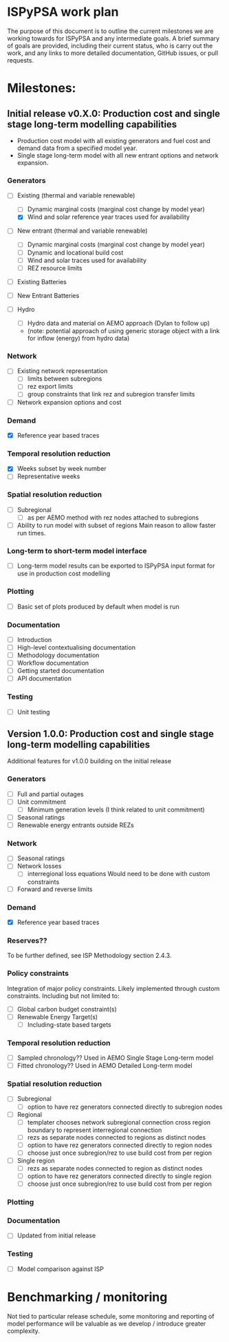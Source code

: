 # ISPyPSA work plan

The purpose of this document is to outline the current milestones we are working towards for ISPyPSA and any 
intermediate goals. A brief summary of goals are provided, including their current status, who is carry out the work,
and any links to more detailed documentation, GitHub issues, or pull requests.

# Milestones:

## Initial release v0.X.0: Production cost and single stage long-term modelling capabilities

- Production cost model with all existing generators and fuel cost and demand data from a specified model year.
- Single stage long-term model with all new entrant options and network expansion.

### Generators 

- [ ] Existing (thermal and variable renewable)
  - [ ] Dynamic marginal costs (marginal cost change by model year)
  - [x] Wind and solar reference year traces used for availability

- [ ] New entrant (thermal and variable renewable)
  - [ ] Dynamic marginal costs (marginal cost change by model year)
  - [ ] Dynamic and locational build cost
  - [ ] Wind and solar traces used for availability
  - [ ] REZ resource limits

- [ ] Existing Batteries

- [ ] New Entrant Batteries

- [ ] Hydro
  - [ ] Hydro data and material on AEMO approach (Dylan to follow up)
  - (note: potential approach of using generic storage object with a link for inflow (energy) from hydro data)

### Network

- [ ] Existing network representation
  - [ ] limits between subregions
  - [ ] rez export limits
  - [ ] group constraints that link rez and subregion transfer limits

- [ ] Network expansion options and cost

### Demand

- [x] Reference year based traces

### Temporal resolution reduction

- [x] Weeks subset by week number
- [ ] Representative weeks

### Spatial resolution reduction

- [ ] Subregional
  - [ ] as per AEMO method with rez nodes attached to subregions

- [ ] Ability to run model with subset of regions
  Main reason to allow faster run times.

### Long-term to short-term model interface

- [ ] Long-term model results can be exported to ISPyPSA input format for use in 
  production cost modelling

### Plotting

- [ ] Basic set of plots produced by default when model is run

### Documentation

- [ ] Introduction
- [ ] High-level contextualising documentation 
- [ ] Methodology documentation
- [ ] Workflow documentation
- [ ] Getting started documentation
- [ ] API documentation

### Testing

- [ ] Unit testing

## Version 1.0.0: Production cost and single stage long-term modelling capabilities

Additional features for v1.0.0 building on the initial release

### Generators 

- [ ] Full and partial outages
- [ ] Unit commitment 
  - [ ] Minimum generation levels (I think related to unit commitment)
- [ ] Seasonal ratings
- [ ] Renewable energy entrants outside REZs

### Network

- [ ] Seasonal ratings 
- [ ] Network losses
  - [ ] interregional loss equations
    Would need to be done with custom constraints 
- [ ] Forward and reverse limits

### Demand

- [x] Reference year based traces

### Reserves??

To be further defined, see ISP Methodology section 2.4.3.

### Policy constraints

Integration of major policy constraints. Likely implemented through custom constraints. Including but not limited to:
- [ ] Global carbon budget constraint(s)
- [ ] Renewable Energy Target(s)
  - [ ] Including-state based targets 

### Temporal resolution reduction

- [ ] Sampled chronology??
  Used in AEMO Single Stage Long-term model
- [ ] Fitted chronology??
  Used in AEMO Detailed Long-term model

### Spatial resolution reduction

- [ ] Subregional
  - [ ] option to have rez generators connected directly to subregion nodes
  
- [ ] Regional 
  - [ ] templater chooses network subregional connection cross region boundary to 
    represent interregional connection
  - [ ] rezs as separate nodes connected to regions as distinct nodes 
  - [ ] option to have rez generators connected directly to region nodes
  - [ ] choose just once subregion/rez to use build cost from per region
  
- [ ] Single region
  - [ ] rezs as separate nodes connected to region as distinct nodes 
  - [ ] option to have rez generators connected directly to single region
  - [ ] choose just once subregion/rez to use build cost from per region

### Plotting

### Documentation

- [ ] Updated from initial release

### Testing

- [ ] Model comparison against ISP

#  Benchmarking / monitoring

Not tied to particular release schedule, some monitoring and reporting of model performance will be valuable as we develop / introduce greater complexity. 